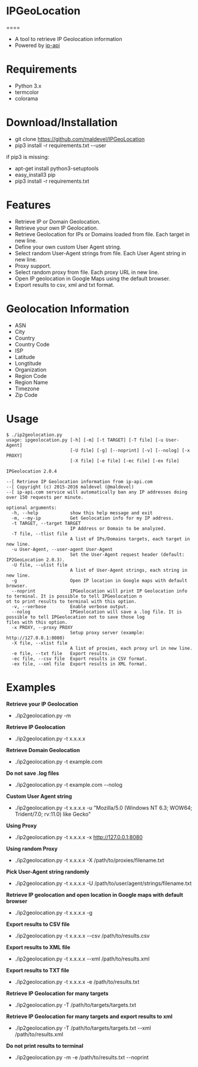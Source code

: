 # IPGeoLocation
====
* A tool to retrieve IP Geolocation information
* Powered by [ip-api](http://ip-api.com/docs/)


Requirements
=====
* Python 3.x
* termcolor
* colorama


Download/Installation
====
* git clone https://github.com/maldevel/IPGeoLocation
* pip3 install -r requirements.txt --user

if pip3 is missing:
* apt-get install python3-setuptools
* easy_install3 pip
* pip3 install -r requirements.txt


Features
====
* Retrieve IP or Domain Geolocation.
* Retrieve your own IP Geolocation.
* Retrieve Geolocation for IPs or Domains loaded from file. Each target in new line.
* Define your own custom User Agent string.
* Select random User-Agent strings from file. Each User Agent string in new line.
* Proxy support.
* Select random proxy from file. Each proxy URL in new line.
* Open IP geolocation in Google Maps using the default browser.
* Export results to csv, xml and txt format.


Geolocation Information
====
* ASN
* City
* Country
* Country Code
* ISP
* Latitude
* Longtitude
* Organization
* Region Code
* Region Name
* Timezone
* Zip Code


Usage
====
```
$ ./ip2geolocation.py
usage: ipgeolocation.py [-h] [-m] [-t TARGET] [-T file] [-u User-Agent]
                        [-U file] [-g] [--noprint] [-v] [--nolog] [-x PROXY]
                        [-X file] [-e file] [-ec file] [-ex file]

IPGeolocation 2.0.4

--[ Retrieve IP Geolocation information from ip-api.com
--[ Copyright (c) 2015-2016 maldevel (@maldevel)
--[ ip-api.com service will automatically ban any IP addresses doing over 150 requests per minute.

optional arguments:
  -h, --help            show this help message and exit
  -m, --my-ip           Get Geolocation info for my IP address.
  -t TARGET, --target TARGET
                        IP Address or Domain to be analyzed.
  -T file, --tlist file
                        A list of IPs/Domains targets, each target in new line.
  -u User-Agent, --user-agent User-Agent
                        Set the User-Agent request header (default: IP2GeoLocation 2.0.3).
  -U file, --ulist file
                        A list of User-Agent strings, each string in new line.
  -g                    Open IP location in Google maps with default browser.
  --noprint             IPGeolocation will print IP Geolocation info to terminal. It is possible to tell IPGeolocation n
ot to print results to terminal with this option.
  -v, --verbose         Enable verbose output.
  --nolog               IPGeolocation will save a .log file. It is possible to tell IPGeolocation not to save those log
files with this option.
  -x PROXY, --proxy PROXY
                        Setup proxy server (example: http://127.0.0.1:8080)
  -X file, --xlist file
                        A list of proxies, each proxy url in new line.
  -e file, --txt file   Export results.
  -ec file, --csv file  Export results in CSV format.
  -ex file, --xml file  Export results in XML format.
```
  

Examples
====
**Retrieve your IP Geolocation**
* ./ip2geolocation.py -m

**Retrieve IP Geolocation**
* ./ip2geolocation.py -t x.x.x.x

**Retrieve Domain Geolocation**
* ./ip2geolocation.py -t example.com

**Do not save .log files**
* ./ip2geolocation.py -t example.com --nolog

**Custom User Agent string** 
* ./ip2geolocation.py -t x.x.x.x -u "Mozilla/5.0 (Windows NT 6.3; WOW64; Trident/7.0; rv:11.0) like Gecko"

**Using Proxy**
* ./ip2geolocation.py -t x.x.x.x -x http://127.0.0.1:8080

**Using random Proxy**
* ./ip2geolocation.py -t x.x.x.x -X /path/to/proxies/filename.txt

**Pick User-Agent string randomly**
* ./ip2geolocation.py -t x.x.x.x -U /path/to/user/agent/strings/filename.txt

**Retrieve IP geolocation and open location in Google maps with default browser**
* ./ip2geolocation.py -t x.x.x.x -g

**Export results to CSV file**
* ./ip2geolocation.py -t x.x.x.x --csv /path/to/results.csv

**Export results to XML file**
* ./ip2geolocation.py -t x.x.x.x --xml /path/to/results.xml

**Export results to TXT file**
* ./ip2geolocation.py -t x.x.x.x -e /path/to/results.txt

**Retrieve IP Geolocation for many targets**
* ./ip2geolocation.py -T /path/to/targets/targets.txt

**Retrieve IP Geolocation for many targets and export results to xml**
* ./ip2geolocation.py -T /path/to/targets/targets.txt --xml /path/to/results.xml

**Do not print results to terminal**
* ./ip2geolocation.py -m -e /path/to/results.txt --noprint 
